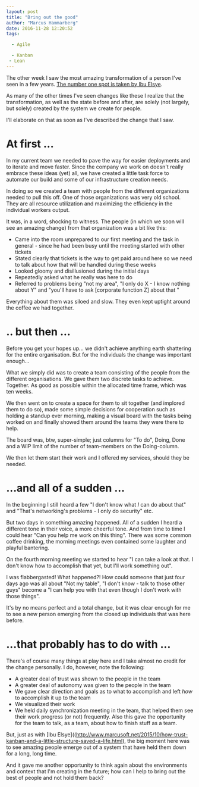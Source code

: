 ```yaml
---
layout: post
title: "Bring out the good"
author: "Marcus Hammarberg"
date: 2016-11-28 12:20:52
tags:

  - Agile

  - Kanban
 - Lean
---
```


The other week I saw the most amazing transformation of a person I've seen in a few years. [The number one spot is taken by Ibu Elsye](http://www.marcusoft.net/2015/10/how-trust-kanban-and-a-little-structure-saved-a-life.html).

As many of the other times I've seen changes like these I realize that the transformation, as well as the state before and after, are solely (not largely, but solely) created by the system we create for people.

I'll elaborate on that as soon as I've described the change that I saw.

<!-- excerpt-end -->

# At first ...

In my current team we needed to pave the way for easier deployments and to iterate and move faster. Since the company we work on doesn't really embrace these ideas (yet) all, we have created a little task force to automate our build and some of our infrastructure creation needs.

In doing so we created a team with people from the different organizations needed to pull this off. One of those organizations was very old school. They are all resource utilization and maximizing the efficiency in the individual workers output.

It was, in a word, shocking to witness. The people (in which we soon will see an amazing change) from that organization was a bit like this:

* Came into the room unprepared to our first meeting and the task in general - since he had been busy until the meeting started with other tickets
* Stated clearly that tickets is the way to get paid around here so we need to talk about how that will be handled during these weeks
* Looked gloomy and disillusioned during the initial days
* Repeatedly asked what he really was here to do
* Referred to problems being "not my area", "I only do X - I know nothing about Y" and "you'll have to ask [corporate function Z] about that "

Everything about them was siloed and slow. They even kept uptight around the coffee we had together.

# .. but then ...

Before you get your hopes up... we didn't achieve anything earth shattering for the entire organisation. But for the individuals the change was important enough...

What we simply did was to create a team consisting of the people from the different organisations. We gave them two discrete tasks to achieve. Together. As good as possible within the allocated time frame, which was ten weeks.

We then went on to create a space for them to sit together (and implored them to do so), made some simple decisions for cooperation such as holding a standup ever morning, making a visual board with the tasks being worked on and finally showed them around the teams they were there to help.

The board was, btw, super-simple; just columns for "To do", Doing, Done and a WIP limit of the number of team-members on the Doing-column.

We then let them start their work and I offered my services, should they be needed.

# ...and all of a sudden ...

In the beginning I still heard a few "I don't know what *I* can do about that" and "That's networking's problems - I only do security" etc.

But two days in something amazing happened. All of a sudden I heard a different tone in their voice, a more cheerful tone. And from time to time I could hear "Can you help me work on this thing". There was some common coffee drinking, the morning meetings even contained some laughter and playful bantering.

On the fourth morning meeting we started to hear "I can take a look at that. I don't know how to accomplish that yet, but I'll work something out".

I was flabbergasted! What happened?! How could someone that just four days ago was all about "Not my table", "I don't know - talk to those other guys" become a "I can help you with that even though I don't work with those things".

It's by no means perfect and a total change, but it was clear enough for me to see a new person emerging from the closed up individuals that was here before.

# ...that probably has to do with ...

There's of course many things at play here and I take almost no credit for the change personally. I do, however, note the following:

* A greater deal of trust was shown to the people in the team
* A greater deal of autonomy was given to the people in the team
* We gave clear direction and goals as to what to accomplish and left *how* to accomplish it up to the team
* We visualized their work
* We held daily synchronization meeting in the team, that helped them see their work progress (or not) frequently. Also this gave the opportunity for the team to talk, as a team, about how to finish stuff as a team.

But, just as with [Ibu Elsye]((http://www.marcusoft.net/2015/10/how-trust-kanban-and-a-little-structure-saved-a-life.html), the big moment here was to see amazing people emerge out of a system that have held them down for a long, long time.

And it gave me another opportunity to think again about the environments and context that I'm creating in the future; how can I help to bring out the best of people and not hold them back?